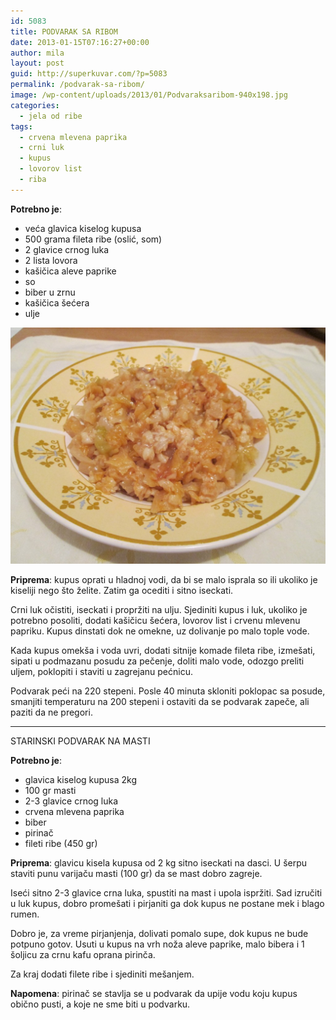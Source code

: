 ```yaml
---
id: 5083
title: PODVARAK SA RIBOM
date: 2013-01-15T07:16:27+00:00
author: mila
layout: post
guid: http://superkuvar.com/?p=5083
permalink: /podvarak-sa-ribom/
image: /wp-content/uploads/2013/01/Podvaraksaribom-940x198.jpg
categories:
  - jela od ribe
tags:
  - crvena mlevena paprika
  - crni luk
  - kupus
  - lovorov list
  - riba
---
```

**Potrebno je**:

  * veća glavica kiselog kupusa
  * 500 grama fileta ribe (oslić, som)
  * 2 glavice crnog luka
  * 2 lista lovora
  * kašičica aleve paprike
  * so
  * biber u zrnu
  * kašičica šećera
  * ulje

![Podvarak sa ribom](/wp-content/uploads/2013/01/Podvaraksaribom-1024x768.jpg)

**Priprema**: kupus oprati u hladnoj vodi, da bi se malo isprala so ili ukoliko je kiseliji nego što želite. Zatim ga ocediti i sitno iseckati.

Crni luk očistiti, iseckati i propržiti na ulju. Sjediniti kupus i luk, ukoliko je potrebno posoliti, dodati kašičicu šećera, lovorov list i crvenu mlevenu papriku. Kupus dinstati dok ne omekne, uz dolivanje po malo tople vode.

Kada kupus omekša i voda uvri, dodati sitnije komade fileta ribe, izmešati, sipati u podmazanu posudu za pečenje, doliti malo vode, odozgo preliti uljem, poklopiti i staviti u zagrejanu pećnicu.

Podvarak peći na 220 stepeni. Posle 40 minuta skloniti poklopac sa posude, smanjiti temperaturu na 200 stepeni i ostaviti da se podvarak zapeče, ali paziti da ne pregori.

---

STARINSKI PODVARAK NA MASTI

**Potrebno je**:
 * glavica kiselog kupusa 2kg
 * 100 gr masti
 * 2-3 glavice crnog luka
 * crvena mlevena paprika
 * biber 
 * pirinač
 * fileti ribe (450 gr)


**Priprema**: glavicu kisela kupusa od 2 kg sitno iseckati na dasci. U šerpu staviti punu varijaču masti (100 gr) da se mast dobro zagreje.

Iseći sitno 2-3 glavice crna luka, spustiti na mast i upola ispržiti. Sad izručiti u luk kupus, dobro promešati i pirjaniti
ga dok kupus ne postane mek i blago rumen. 

Dobro je, za vreme pirjanjenja, dolivati pomalo supe, dok kupus ne bude potpuno gotov. Usuti u kupus na vrh noža aleve paprike, malo bibera i 1 šoljicu za crnu kafu oprana pirinča. 

Za kraj dodati filete ribe i sjediniti mešanjem.

**Napomena**: pirinač se stavlja se u podvarak da upije vodu koju kupus obično pusti, a koje ne sme biti u podvarku.

